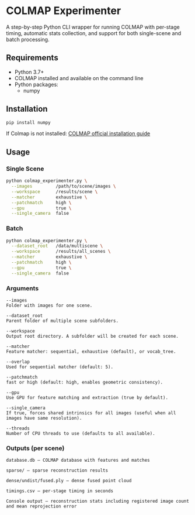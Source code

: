 # COLMAP Experimenter

A step-by-step Python CLI wrapper for running COLMAP with per-stage timing, automatic stats collection, and support for both single-scene and batch processing.

## Requirements

- Python 3.7+
- COLMAP installed and available on the command line
- Python packages:
  - numpy

## Installation

```bash
pip install numpy
```

If Colmap is not installed: [COLMAP official installation guide](https://colmap.github.io/install.html)

## Usage 

### Single Scene

```bash
python colmap_experimenter.py \
  --images         /path/to/scene/images \
  --workspace      /results/scene \
  --matcher        exhaustive \
  --patchmatch     high \
  --gpu            true \
  --single_camera  false
```

### Batch

```bash
python colmap_experimenter.py \
  --dataset_root   /data/multiscene \
  --workspace      /results/all_scenes \
  --matcher        exhaustive \
  --patchmatch     high \
  --gpu            true \
  --single_camera  false
```

### Arguments

    --images
    Folder with images for one scene.

    --dataset_root
    Parent folder of multiple scene subfolders.

    --workspace
    Output root directory. A subfolder will be created for each scene.

    --matcher
    Feature matcher: sequential, exhaustive (default), or vocab_tree.

    --overlap
    Used for sequential matcher (default: 5).

    --patchmatch
    fast or high (default: high, enables geometric consistency).

    --gpu
    Use GPU for feature matching and extraction (true by default).

    --single_camera
    If true, forces shared intrinsics for all images (useful when all images have same resolution).

    --threads
    Number of CPU threads to use (defaults to all available).

### Outputs (per scene)

    database.db – COLMAP database with features and matches

    sparse/ – sparse reconstruction results

    dense/undist/fused.ply – dense fused point cloud

    timings.csv – per-stage timing in seconds

    Console output – reconstruction stats including registered image count and mean reprojection error
